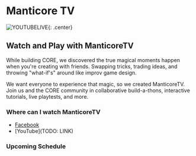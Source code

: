 # Manticore TV

![YOUTUBELIVE](UCBPqo7cK1bktfRfMGAAqnbQ){: .center}

## Watch and Play with ManticoreTV

While building CORE, we discovered the true magical moments happen when you're creating with friends. Swapping tricks, trading ideas, and throwing "what-if's" around like improv game design.

We want everyone to experience that magic, so we created ManticoreTV. Join us and the CORE community in collaborative build-a-thons, interactive tutorials, live playtests, and more.

### Where can I watch ManticoreTV

* [Facebook](https://www.facebook.com/groups/playcoregames)
* [YouTube]\(TODO: LINK)

### Upcoming Schedule
